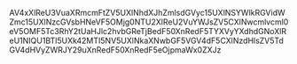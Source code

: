 AV4xXlReU3VuaXRmcmFtZV5UXlNhdXJhZmlsdGVyc15UXlNSYWlkRGVidWZmc15UXlNzcGVsbHNeVF5OMjg0NTU2XlReU2VuYWJsZV5CXlNwcmlvcml0eV5OMF5Tc3RhY2tUaHJlc2hvbGReTjBedF50XnRedF5TYXVyYXdhdGNoXlReU1NIQU1BTl5UXk42MTI5NV5UXlNkaXNwbGF5VGV4dF5CXlNzdHlsZV5TdGV4dHVyZWRJY29uXnRedF50XnRedF5eOjpmaWx0ZXJz